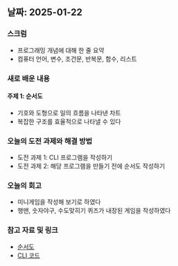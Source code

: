 ## 날짜: 2025-01-22

### 스크럼
- 프로그래밍 개념에 대해 한 줄 요약
- 컴퓨터 언어, 변수, 조건문, 반복문, 함수, 리스트

### 새로 배운 내용
#### 주제 1: 순서도
- 기호와 도형으로 일의 흐름을 나타낸 차트
- 복잡한 구조를 효율적으로 나타낼 수 있다

### 오늘의 도전 과제와 해결 방법
- 도전 과제 1: CLI 프로그램을 작성하기
- 도전 과제 2: 해당 프로그램을 만들기 전에 순서도 작성하기

### 오늘의 회고
- 미니게임을 작성해 보기로 하였다
- 행맨, 숫자야구, 수도맞히기 퀴즈가 내장된 게임을 작성하였다

### 참고 자료 및 링크
- [순서도](https://docs.google.com/presentation/d/1wnlSa_D8kvy3IYyIyCqKP0mK8AubUJ9t4V60wZ5CfOg/edit?usp=drive_link)
- [CLI 코드](https://colab.research.google.com/drive/1npOjb9I20qw9G_cFMIZ-g56jjNRwxsE4?usp=drive_link)
